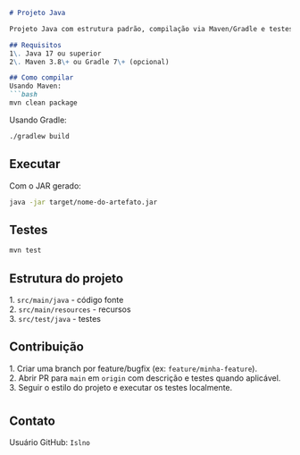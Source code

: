 ```markdown
# Projeto Java

Projeto Java com estrutura padrão, compilação via Maven/Gradle e testes automatizados.

## Requisitos
1\. Java 17 ou superior  
2\. Maven 3.8\+ ou Gradle 7\+ (opcional)

## Como compilar
Usando Maven:
```bash
mvn clean package
```

Usando Gradle:
```bash
./gradlew build
```

## Executar
Com o JAR gerado:
```bash
java -jar target/nome-do-artefato.jar
```

## Testes
```bash
mvn test
```

## Estrutura do projeto
1\. `src/main/java` \- código fonte  
2\. `src/main/resources` \- recursos  
3\. `src/test/java` \- testes

## Contribuição
1\. Criar uma branch por feature/bugfix (ex: `feature/minha-feature`).  
2\. Abrir PR para `main` em `origin` com descrição e testes quando aplicável.  
3\. Seguir o estilo do projeto e executar os testes localmente.

#

## Contato
Usuário GitHub: `Islno`
```